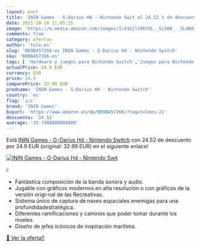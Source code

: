 ```yaml
---
layout: post
title: 'ININ Games - G-Darius Hd - Nintendo Swit al 24.52 % de descuento'
date: 2021-10-18 11:05:25
image: 'https://m.media-amazon.com/images/I/41GjlY0bYDL._SL500_._SL400_.jpg'
comments: true
category: ofertas
author: 'tole.es'
slug: 'B09B457266-es ININ Games - G-Darius Hd - Nintendo Switch'
sku: 'B09B457266-es'
tags: [ 'Hardware y juegos para Nintendo Switch','Juegos para Nintendo Switch','Videojuegos','inin games','nintendo', ]
actualPrice: 24.9 EUR
currency: EUR
price: 24.9
comparePrice: 32.99 EUR
prodname: 'ININ Games - G-Darius Hd - Nintendo Switch'
country: 'es'
flag: '🇪🇸'
brand: 'ININ Games'
buyurl: 'https://www.amazon.es/dp/B09B457266/?tag=tolees-21'
descuento: '24.52'
average: '25.7988888888889'
---
```


Está [ININ Games - G-Darius Hd - Nintendo Switch](https://www.amazon.es/dp/B09B457266/?tag=tolees-21) con 24.52 de descuento por 24.9 EUR (original: 32.99 EUR) en el siguiente enlace!

[![ININ Games - G-Darius Hd - Nintendo Swit](https://m.media-amazon.com/images/I/41GjlY0bYDL._SL500_._SL400_.jpg)](https://www.amazon.es/dp/B09B457266/?tag=tolees-21)

ℹ️:

- Fantástica composición de la banda sonora y audio.
- Jugable con gráficos modernos en alta resolución o con gráficos de la versión origi-nal de las Recreativas.
- Sistema único de captura de naves espaciales enemigas para una profundidadestratégica.
- Diferentes ramificaciones y caminos que poder tomar durante los niveles.
- Diseño de jefes icónicos de inspiración marítima.

[🛒 Ver la oferta!!](https://www.amazon.es/dp/B09B457266/?tag=tolees-21)

